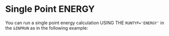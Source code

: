 # Single Point ENERGY

You can run a single point energy calculation USING THE `RUNTYP='ENERGY'` in the `&INPRUN` as in the following example:





 
